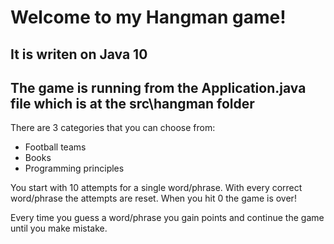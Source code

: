# Welcome to my Hangman game!

## It is writen on Java 10

## The game is running from the Application.java file which is at the src\hangman folder

There are 3 categories that you can choose from:
* Football teams
* Books
* Programming principles

You start with 10 attempts for a single word/phrase. With every correct word/phrase the attempts are reset. When you hit 0 the game is over!

Every time you guess a word/phrase you gain points and continue the game until you make mistake.

